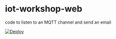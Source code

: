 # iot-workshop-web
code to listen to an MQTT channel and send an email

[![Deploy](https://www.herokucdn.com/deploy/button.png)](https://heroku.com/deploy?template=https://github.com/ionia-corporation/iot-workshop-web)
